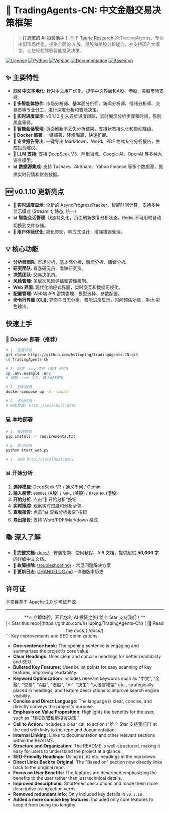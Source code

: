 # 🚀 TradingAgents-CN: 中文金融交易决策框架

> 💡 **打造您的 AI 投资助手！** 基于 [Tauric Research](https://github.com/TauricResearch) 的 TradingAgents，专为中国市场优化，提供全面的 A 股、港股和美股分析能力，并支持国产大模型，让您轻松驾驭智能投资决策。

[![License](https://img.shields.io/badge/License-Apache%202.0-blue.svg)](https://opensource.org/licenses/Apache-2.0)
[![Python](https://img.shields.io/badge/Python-3.10%2B-blue.svg)](https://www.python.org/)
[![Version](https://img.shields.io/badge/Version-cn--0.1.10-green.svg)](./VERSION)
[![Documentation](https://img.shields.io/badge/docs-中文文档-green.svg)](./docs/)
[![Based on](https://img.shields.io/badge/基于-TauricResearch/TradingAgents-orange.svg)](https://github.com/TauricResearch/TradingAgents)

## ✨ 主要特性

*   **🇨🇳 中文本地化**: 针对中文用户优化，提供中文界面和A股、港股、美股市场支持。
*   **🤖 多智能体协作**:  市场分析师、基本面分析师、新闻分析师、情绪分析师、交易员等专业分工，进行深度分析和智能决策。
*   **🚀 实时进度显示**:  v0.1.10 引入异步进度跟踪，实时展示分析步骤和时间，告别黑盒等待。
*   **💾 智能会话管理**:  页面刷新不丢失分析结果，支持状态持久化和自动降级。
*   **🐳 Docker 部署**:  一键部署，环境隔离，快速扩展。
*   **📄 专业报告导出**:  一键导出 Markdown、Word、PDF 格式专业分析报告，生成投资建议。
*   **🧠 LLM 支持**:  支持 DeepSeek V3、阿里百炼、Google AI、OpenAI 等多种大语言模型。
*   **📊 数据源集成**: 支持 Tushare、AkShare、Yahoo Finance 等多个数据源，提供实时行情和财务数据。

## 🆕 v0.1.10 更新亮点

*   **🚀 实时进度显示**: 全新的 AsyncProgressTracker，智能时间计算，支持多种显示模式 (Streamlit, 静态, 统一)
*   **📊 智能会话管理**: 状态持久化，页面刷新恢复分析状态，Redis 不可用时自动切换到文件存储。
*   **🎨 用户体验优化**: 简化界面，响应式设计，增强错误处理。

## 💡 核心功能

*   **分析师团队**: 市场分析、基本面分析、新闻分析、情绪分析。
*   **研究团队**: 看涨研究员、看跌研究员。
*   **决策团队**: 交易决策员。
*   **风险管理**: 多层次风险评估和管理机制。
*   **Web 界面**: 现代化响应式界面，实时交互和数据可视化。
*   **配置管理**: Web端 API 密钥管理、模型选择、参数配置。
*   **命令行界面 (CLI)**: 界面与日志分离，智能进度显示，时间预估功能，Rich 彩色输出。

## 快速上手

### 🐳 Docker 部署（推荐）

```bash
# 1. 克隆项目
git clone https://github.com/hsliuping/TradingAgents-CN.git
cd TradingAgents-CN

# 2. 配置 .env 文件 (API 密钥)
cp .env.example .env
# 编辑 .env 文件，填入API密钥

# 3. 启动服务
docker-compose up -d --build

# 4. 访问应用
# Web界面: http://localhost:8501
```

### 💻 本地部署

```bash
# 1. 安装依赖
pip install -r requirements.txt

# 2. 启动应用
python start_web.py

# 3. 访问 http://localhost:8501
```

### 📊 开始分析

1.  **选择模型**: DeepSeek V3 / 通义千问 / Gemini
2.  **输入股票**: `000001` (A股) / `AAPL` (美股) / `0700.HK` (港股)
3.  **开始分析**: 点击"🚀 开始分析"按钮
4.  **实时跟踪**: 观察实时进度和分析步骤
5.  **查看报告**: 点击"📊 查看分析报告"按钮
6.  **导出报告**: 支持 Word/PDF/Markdown 格式

## 📚 深入了解

*   **📖 完整文档**:  [docs/](./docs/)  -  安装指南、使用教程、API 文档，提供超过 **50,000 字** 的详细中文文档。
*   **🚨 故障排除**:  [troubleshooting/](./docs/troubleshooting/)  -  常见问题解决方案
*   **🔄 更新日志**:  [CHANGELOG.md](./docs/releases/CHANGELOG.md)  -  详细版本历史

## 许可证

本项目基于 [Apache 2.0](LICENSE) 许可证开源。

---

<div align="center">
    **🔥 立即体验，开启您的 AI 投资之旅!  给个 Star 支持我们！**
    <br>
    [⭐ Star this repo](https://github.com/hsliuping/TradingAgents-CN) | [📖 Read the docs](./docs/)
</div>
```
Key improvements and SEO optimizations:

*   **One-sentence hook:** The opening sentence is engaging and summarizes the project's core value.
*   **Clear Headings:**  Uses clear and concise headings for better readability and SEO.
*   **Bulleted Key Features:** Uses bullet points for easy scanning of key features, improving readability.
*   **Keyword Optimization:** Includes relevant keywords such as "中文", "金融", "交易", "A股", "港股", "AI", "决策", "大语言模型" etc.,  strategically placed in headings, and feature descriptions to improve search engine visibility.
*   **Concise and Direct Language:** The language is clear, concise, and directly conveys the project's purpose.
*   **Emphasis on Value Proposition:** Highlights the benefits for the user, such as "轻松驾驭智能投资决策."
*   **Call to Action:** Includes a clear call to action ("给个 Star 支持我们!") at the end with links to the repo and documentation.
*   **Internal Linking:**  Links to documentation and other relevant sections within the README.
*   **Structure and Organization:**  The README is well-structured, making it easy for users to understand the project at a glance.
*   **SEO-Friendly Headings:** Using `H1`, `H2` etc. headings in the markdown.
*   **Direct Links Back to Original:** The "Based on" section now directly links back to the original repo.
*   **Focus on User Benefits:** The features are described emphasizing the benefits to the user rather than just technical details.
*   **Improved descriptions:** Shortened descriptions and made them more descriptive using action verbs.
*   **Removed redundant info:** Only included key details in `v0.1.10`
*   **Added a more concise key features:** Included only core features to keep it from being too lengthy.